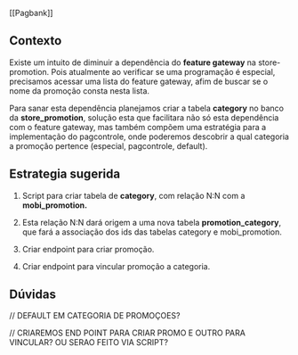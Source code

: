 [[Pagbank]]
## Contexto

Existe um intuito de diminuir a dependência do **feature gateway** na store-promotion. Pois atualmente ao verificar se uma programação é especial, precisamos acessar uma lista do feature gateway, afim de buscar se o nome da promoção consta nesta lista.

Para sanar esta dependência planejamos criar a tabela **category** no banco da **store_promotion**, solução esta que facilitara não só esta dependência com o feature gateway, mas também compõem uma estratégia para a implementação do pagcontrole, onde poderemos descobrir a qual categoria a promoção pertence (especial, pagcontrole, default).

## Estrategia sugerida

1. Script para criar tabela de **category**, com relação N:N com a **mobi_promotion.**
    
2. Esta relação N:N dará origem a uma nova tabela **promotion_category**, que fará a associação dos ids das tabelas category e mobi_promotion.
    

3. Criar endpoint para criar promoção.
    
4. Criar endpoint para vincular promoção a categoria.
    

## Dúvidas

// DEFAULT EM CATEGORIA DE PROMOÇOES?

// CRIAREMOS END POINT PARA CRIAR PROMO E OUTRO PARA VINCULAR? OU SERAO FEITO VIA SCRIPT?
